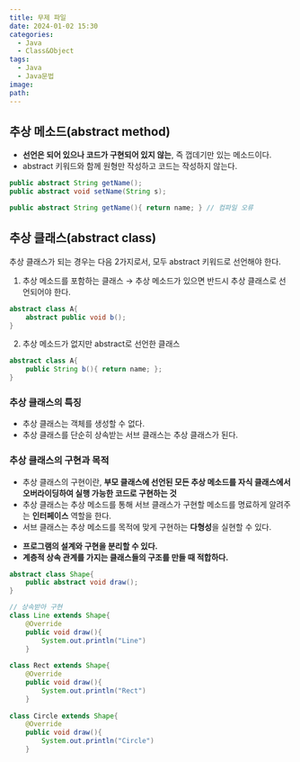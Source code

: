 ```yaml
---
title: 무제 파일
date: 2024-01-02 15:30
categories:
  - Java
  - Class&Object
tags:
  - Java
  - Java문법
image: 
path:
---
```


## 추상 메소드(abstract method)
+ **선언은 되어 있으나 코드가 구현되어 있지 않는**, 즉 껍데기만 있는 메소드이다.
+ abstract 키워드와 함께 원형만 작성하고 코드는 작성하지 않는다.
```java
public abstract String getName();
public abstract void setName(String s);

public abstract String getName(){ return name; } // 컴파일 오류
```


## 추상 클래스(abstract class)
추상 클래스가 되는 경우는 다음 2가지로서, 모두 abstract 키워드로 선언해야 한다.
1. 추상 메소드를 포함하는 클래스 → 추상 메소드가 있으면 반드시 추상 클래스로 선언되어야 한다.
```java
abstract class A{
	abstract public void b();
}
```
2. 추상 메소드가 없지만 abstract로 선언한 클래스
```java
abstract class A{
	public String b(){ return name; };
}
```

### 추상 클래스의 특징
+ 추상 클래스는 객체를 생성할 수 없다.
+ 추상 클래스를 단순히 상속받는 서브 클래스는 추상 클래스가 된다.

### 추상 클래스의 구현과 목적
+ 추상 클래스의 구현이란, **부모 클래스에 선언된 모든 추상 메소드를 자식 클래스에서 오버라이딩하여 실행 가능한 코드로 구현하는 것**
+ 추상 클래스는 추상 메소드를 통해 서브 클래스가 구현할 메소드를 명료하게 알려주는 **인터페이스** 역할을 한다.
+ 서브 클래스는 추상 메소드를 목적에 맞게 구현하는 **다형성**을 실현할 수 있다.

>
+ **프로그램의 설계와 구현을 분리할 수 있다.**
+ **계층적 상속 관계를 가지는 클래스들의 구조를 만들 때 적합하다.**
```java
abstract class Shape{
	public abstract void draw();
}

// 상속받아 구현
class Line extends Shape{
	@Override
    public void draw(){
    	System.out.println("Line")
    }
    
class Rect extends Shape{
	@Override
    public void draw(){
    	System.out.println("Rect")
    }
    
class Circle extends Shape{
	@Override
    public void draw(){
    	System.out.println("Circle")
    }
```